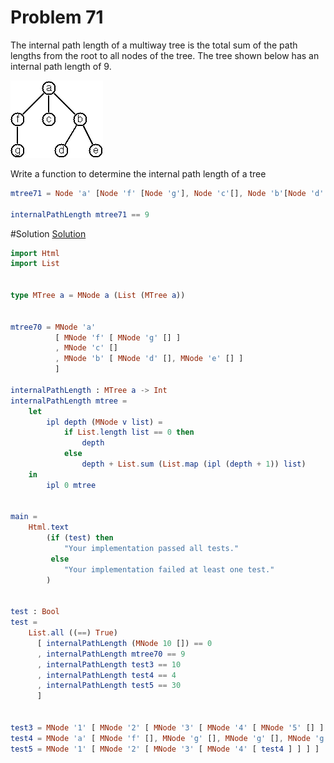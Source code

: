 # Problem 71
The internal path length of a multiway tree is the total sum of the path lengths from the root to all nodes of the tree. The tree shown below has an internal path length of 9.

![](../i/p70.gif)

Write a function to determine the internal path length of a tree

```elm
mtree71 = Node 'a' [Node 'f' [Node 'g'], Node 'c'[], Node 'b'[Node 'd' [], Node 'e' []]]

internalPathLength mtree71 == 9
```

#Solution
[Solution](../s/s71.md)
```elm
import Html
import List


type MTree a = MNode a (List (MTree a))

          
mtree70 = MNode 'a' 
          [ MNode 'f' [ MNode 'g' [] ]
          , MNode 'c' []
          , MNode 'b' [ MNode 'd' [], MNode 'e' [] ]
          ]

internalPathLength : MTree a -> Int
internalPathLength mtree =
    let 
        ipl depth (MNode v list) =
            if List.length list == 0 then
                depth
            else
                depth + List.sum (List.map (ipl (depth + 1)) list)
    in
        ipl 0 mtree


main =
    Html.text
        (if (test) then
            "Your implementation passed all tests."
         else
            "Your implementation failed at least one test."
        )


test : Bool
test =
    List.all ((==) True)
      [ internalPathLength (MNode 10 []) == 0
      , internalPathLength mtree70 == 9
      , internalPathLength test3 == 10
      , internalPathLength test4 == 4
      , internalPathLength test5 == 30
      ]     


test3 = MNode '1' [ MNode '2' [ MNode '3' [ MNode '4' [ MNode '5' [] ] ] ] ]
test4 = MNode 'a' [ MNode 'f' [], MNode 'g' [], MNode 'g' [], MNode 'g' [] ]
test5 = MNode '1' [ MNode '2' [ MNode '3' [ MNode '4' [ test4 ] ] ] ]


```